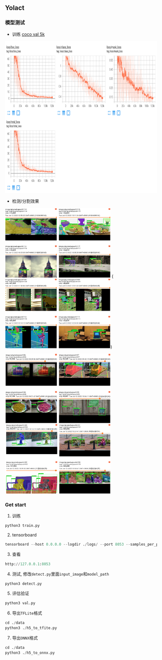 ## Yolact

### 模型测试

- 训练 [coco val 5k](http://images.cocodataset.org/annotations/annotations_trainval2017.zip)

<img src="https://raw.githubusercontent.com/yyccR/Pictures/master/yolact/yolact_train_loss.png" width="1000" height="500"/> 

- 检测/分割效果

<img src="https://raw.githubusercontent.com/yyccR/Pictures/master/yolact/yolact_train_1.png" width="350" height="230"/> (<img src="https://raw.githubusercontent.com/yyccR/Pictures/master/yolact/yolact_train_2.png" width="350" height="230"/>)

<img src="https://raw.githubusercontent.com/yyccR/Pictures/master/yolact/yolact_train_3.png" width="350" height="230"/>  <img src="https://raw.githubusercontent.com/yyccR/Pictures/master/yolact/yolact_train_4.png" width="350" height="230"/>


### Get start

1. 训练
```python
python3 train.py
```

2. tensorboard
```python
tensorboard --host 0.0.0.0 --logdir ./logs/ --port 8053 --samples_per_plugin=images=40
```    

3. 查看
```python
http://127.0.0.1:8053
```    

4. 测试, 修改`detect.py`里面`input_image`和`model_path`
```python
python3 detect.py
```

5. 评估验证
```python
python3 val.py
```

6. 导出`TFLite`格式
```python
cd ./data
python3 ./h5_to_tfite.py
```

7. 导出`ONNX`格式
```python
cd ./data
python3 ./h5_to_onnx.py
```